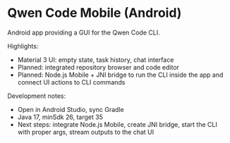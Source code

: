 # Qwen Code Mobile (Android)

Android app providing a GUI for the Qwen Code CLI.

Highlights:
- Material 3 UI: empty state, task history, chat interface
- Planned: integrated repository browser and code editor
- Planned: Node.js Mobile + JNI bridge to run the CLI inside the app and connect UI actions to CLI commands

Development notes:
- Open in Android Studio, sync Gradle
- Java 17, minSdk 26, target 35
- Next steps: integrate Node.js Mobile, create JNI bridge, start the CLI with proper args, stream outputs to the chat UI